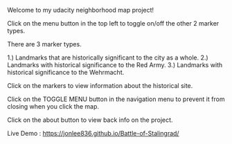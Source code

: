 Welcome to my udacity neighborhood map project!

Click on the menu button in the top left to toggle on/off the other 2 marker types.

There are 3 marker types.

1.) Landmarks that are historically significant to the city as a whole.
2.) Landmarks with historical significance to the Red Army.
3.) Landmarks with historical significance to the Wehrmacht.

Click on the markers to view information about the historical site.

Click on the TOGGLE MENU button in the navigation menu to prevent it from closing when you click the map.

Click on the about button to view back info on the project.

Live Demo : https://jonlee836.github.io/Battle-of-Stalingrad/